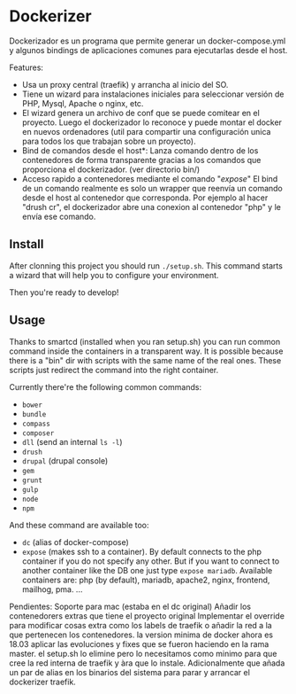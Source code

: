 # Dockerizer

Dockerizador es un programa que permite generar un docker-compose.yml y algunos bindings de aplicaciones comunes para ejecutarlas desde el host.

Features:
- Usa un proxy central (traefik) y arrancha al inicio del SO.
- Tiene un wizard para instalaciones iniciales para seleccionar versión de PHP, Mysql, Apache o nginx, etc.
- El wizard genera un archivo de conf que se puede comitear en el proyecto. Luego el dockerizador lo reconoce y puede montar el docker en nuevos ordenadores (util para compartir una configuración unica para todos los que trabajan sobre un proyecto).
- Bind de comandos desde el host*: Lanza comando dentro de los contenedores de forma transparente gracias a los comandos que proporciona el dockerizador. (ver directorio bin/)
- Acceso rapido a contenedores mediante el comando "*expose*"
El bind de un comando realmente es solo un wrapper que reenvía un comando desde el host al contenedor que corresponda. Por ejemplo al hacer "drush cr", el dockerizador abre una conexion al contenedor "php" y le envía ese comando.


## Install
After clonning this project you should run `./setup.sh`. This command starts a wizard that will help you to configure your environment.

Then you're ready to develop!

## Usage
Thanks to smartcd (installed when you ran setup.sh) you can run common command inside the containers in a transparent way. It is possible because there is a "bin" dir with scripts with the same name of the real ones. These scripts just redirect the command into the right container.

Currently there're the following common commands:
- `bower`
- `bundle`
- `compass`
- `composer`
- `dll` (send an internal `ls -l`)
- `drush`
- `drupal` (drupal console)
- `gem`
- `grunt`
- `gulp`
- `node`
- `npm`

And these command are available too:
- `dc` (alias of docker-compose)
- `expose` (makes ssh to a container). By default connects to the php container if you do not specify any other. But if you want to connect to another container like the DB one just type `expose mariadb`.
Available containers are: php (by default), mariadb, apache2, nginx, frontend, mailhog, pma.
...


Pendientes:
Soporte para mac (estaba en el dc original)
Añadir los contenedorers extras que tiene el proyecto original
Implementar el override para modificar cosas extra como los labels de traefik o añadir la red a la que pertenecen los contenedores.
la version minima de docker ahora es 18.03
aplicar las evoluciones y fixes que se fueron haciendo en la rama master.
el setup.sh lo elimine pero lo necesitamos como minimo para que cree la red interna de traefik y àra que lo instale. Adicionalmente que añada un par de alias en los binarios del sistema para parar y arrancar el dockerizer traefik.